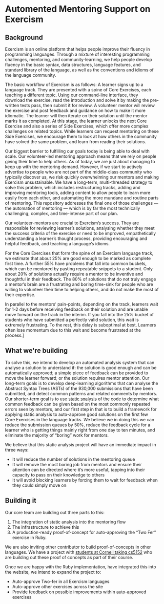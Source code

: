 # Automented Mentoring Support on Exercism

## Background

Exercism is an online platform that helps people improve their fluency in programming languages. Through a mixture of interesting programming challenges, mentoring, and community-learning, we help people develop fluency in the basic syntax, data structures, language features, and standard library of the language, as well as the conventions and idioms of the language community.

The basic workflow of Exercism is as follows: A learner signs up to a language track. They are presented with a spine of Core Exercises, each teaching a different topic. Using our command-line interface, they download the exercise, read the introduction and solve it by making the pre-written tests pass, then submit it for review. A volunteer mentor will review the exercise and post feedback and guidance on how to make it more idiomatic. The learner will then iterate on their solution until the mentor marks it as completed. At this stage, the learner unlocks the next Core Exercise and also a series of Side Exercises, which offer more complex challenges on related topics. While learners can request mentoring on these Side Exercises, we encourage them to look at how others in the community have solved the same problem, and learn from reading their solutions.

Our biggest barrier to fulfilling our goals today is being able to deal with scale. Our volunteer-led mentoring approach means that we rely on people giving their time to help others. As of today, we are just about managing to keep up with the mentoring demand. However, if we start to actively advertise to people who are not part of the middle-class community who typically discover us, we risk quickly overwhelming our mentors and making Exercism unsustainable. We have a long-term, multi-threaded strategy to solve this problem, which includes restructuring tracks, adding and improving mentoring tools, adding content to allow people to learn more easily from each other, and automating the more mundane and routine parts of mentoring. This repository addresses the final one of those challenges — the automation of mentoring — which is by far the most technically challenging, complex, and time-intense part of our plan.

Our volunteer-mentors are crucial to Exercism’s success. They are responsible for reviewing learner’s solutions, analysing whether they meet the success criteria of the exercise or need to be improved, empathetically understanding a learner’s thought process, providing encouraging and helpful feedback, and teaching a language’s idioms.

For the Core Exercises that form the spine of an Exercism language track, we estimate that about 25% are good enough to be marked as complete first time. A further 55% have problems that fall into common buckets, which can be mentored by pasting repeatable snippets to a student. Only about 20% of solutions actually require a mentor to be inventive and thoughtful in their feedback. The 80% of solutions that do not truly engage a mentor’s brain are a frustrating and boring time-sink for people who are willing to volunteer their time to helping others, and do not make the most of their expertise.

In parallel to the mentors’ pain-points, depending on the track, learners wait for 1-2 days before receiving feedback on their solution and are unable move forward on the track in the interim. If you fall into the 25% bucket of students who have submitted a perfectly valid solution, this wait is extremely frustrating. To the rest, this delay is suboptimal at best. Learners often lose momentum due to this wait and become frustrated at the process.]

## What we're building

To solve this, we intend to develop an automated analysis system that can analyse a solution to understand if: the solution is good enough and can be automatically approved; a simple piece of feedback can be provided to move the learner forward; or the solution requires mentor attention. Our long-term goals is to develop deep-learning algorithms that can analyse the Abstract Syntax Trees (ASTs) of the 930,000 submissions that have been submitted, and detect common patterns and related comments by mentors. Our shorter-term goal is to use [static snalysis](https://en.wikipedia.org/wiki/Static_program_analysis) of the code to determine what common feedback can be given based on the most commonly repeated errors seen by mentors, and our first step in that is to build a framework for applying static analysis to auto-approve good solutions on the first few Core Exercises in the language tracks. We believe we in doing this we can reduce the submission queues by 50%, reduce the feedback cycle for a learner who is getting things mainly right from one day to ten minutes, and eliminate the majority of “boring” work for mentors.

We believe that this static analysis project will have an immediate impact in three ways:

- It will reduce the number of solutions in the mentoring queue
- It will remove the most boring job from mentors and ensure their attention can be directed where it’s more useful, tapping into their capacity to pass on their knowledge to others
- It will avoid blocking learners by forcing them to wait for feedback when they could simply move on

## Building it

Our core team are building out three parts to this: 
1) The integration of static analysis into the mentoring flow
2) The infrastructure to achieve this
3) A production-ready proof-of-concept for auto-approving the “Two Fer” exercise in Ruby. 

We are also inviting other contributor to build proof-of-concepts in other languages. We have a project with [students at Cornell taking cs5152](http://www.cs.cornell.edu/courses/cs5152/2019sp/) who are building out these proof of concepts as part of their course.

Once we are happy with the Ruby implementation, have integrated this into the website, we intend to expand the project to:
- Auto-approve Two-fer in all Exercism languages
- Auto-approve other exercises across the site
- Provide feedback on possible improvements within auto-approved exercises
